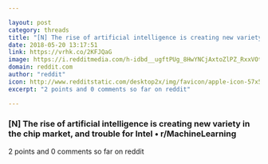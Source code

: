 ```yaml
---

layout: post
category: threads
title: "[N] The rise of artificial intelligence is creating new variety in the chip market, and trouble for Intel"
date: 2018-05-20 13:17:51
link: https://vrhk.co/2KFJQaG
image: https://i.redditmedia.com/h-idbd__ugftPUg_8HwYNCjAxtoZlPZ_RxxVOtoALpA.jpg?w=320&s=9d5f1d2414d6f21df4e448f466c50f50
domain: reddit.com
author: "reddit"
icon: http://www.redditstatic.com/desktop2x/img/favicon/apple-icon-57x57.png
excerpt: "2 points and 0 comments so far on reddit"

---
```


### [N] The rise of artificial intelligence is creating new variety in the chip market, and trouble for Intel • r/MachineLearning

2 points and 0 comments so far on reddit